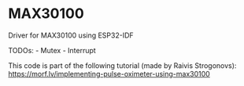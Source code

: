 # MAX30100
Driver for MAX30100 using ESP32-IDF

TODOs:
    - Mutex
    - Interrupt

This code is part of the following tutorial (made by Raivis Strogonovs):
https://morf.lv/implementing-pulse-oximeter-using-max30100
